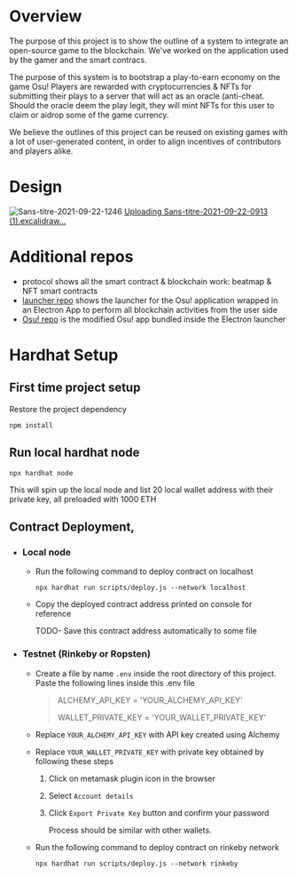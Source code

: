 # Overview
The purpose of this project is to show the outline of a system to integrate an open-source game to the blockchain. We've worked on the application used by the gamer and the smart contracs. 

The purpose of this system is to bootstrap a play-to-earn economy on the game Osu! 
Players are rewarded with cryptocurrencies & NFTs for submitting their plays to a server that will act as an oracle (anti-cheat. Should the oracle deem the play legit, they will mint NFTs for this user to claim or aidrop some of the game currency.

We believe the outlines of this project can be reused on existing games with a lot of user-generated content, in order to align incentives of contributors and players alike.

# Design
![Sans-titre-2021-09-22-1246](https://user-images.githubusercontent.com/43751434/136706347-10f86230-875b-4730-b8ea-fc13afaa7586.png)
[Uploading Sans-titre-2021-09-22-0913 (1).excalidraw…]()


# Additional repos
- protocol shows all the smart contract & blockchain work: beatmap & NFT smart contracts
- [launcher repo](https://github.com/cryptosu-hackathon/launcher) shows the launcher for the Osu! application wrapped in an Electron App to perform all blockchain activities from the user side
- [Osu! repo](https://github.com/cryptosu-hackathon/osu) is the modified Osu! app bundled inside the Electron launcher
# Hardhat Setup

## First time project setup
Restore the project dependency

`npm install`  


## Run local hardhat node 

`npx hardhat node`

This will spin up the local node and list 20 local wallet address with their private key, all preloaded with 1000 ETH
  

 

## Contract Deployment,
- ### Local node  

	- Run the following command to deploy contract on localhost 

		`npx hardhat run scripts/deploy.js --network localhost`  

	- Copy the deployed contract address printed on console for reference

		TODO- Save this contract address automatically to some file

- ### Testnet (Rinkeby or Ropsten)  

	- Create a file by name `.env` inside the root directory of this project. Paste the following lines inside this .env file

		>    ALCHEMY_API_KEY = 'YOUR_ALCHEMY_API_KEY' 
		>    
		>    WALLET_PRIVATE_KEY = 'YOUR_WALLET_PRIVATE_KEY'

	- Replace `YOUR_ALCHEMY_API_KEY` with API key created using Alchemy  

	- Replace `YOUR_WALLET_PRIVATE_KEY` with private key obtained by following these steps

		1. Click on metamask plugin icon in the browser

		2. Select `Account details`

		3. Click `Export Private Key` button and confirm your password

			Process should be similar with other wallets.  

	- Run the following command to deploy contract on rinkeby network 

		`npx hardhat run scripts/deploy.js --network rinkeby`

